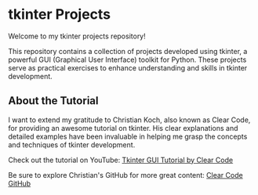 # tkinter Projects

Welcome to my tkinter projects repository!

This repository contains a collection of projects developed using tkinter, a powerful GUI (Graphical User Interface) toolkit for Python. These projects serve as practical exercises to enhance understanding and skills in tkinter development.


## About the Tutorial

I want to extend my gratitude to Christian Koch, also known as Clear Code, for providing an awesome tutorial on tkinter. His clear explanations and detailed examples have been invaluable in helping me grasp the concepts and techniques of tkinter development.

Check out the tutorial on YouTube: [Tkinter GUI Tutorial by Clear Code](https://www.youtube.com/watch?v=mop6g-c5HEY)

Be sure to explore Christian's GitHub for more great content: [Clear Code GitHub](https://github.com/clear-code-projects)

